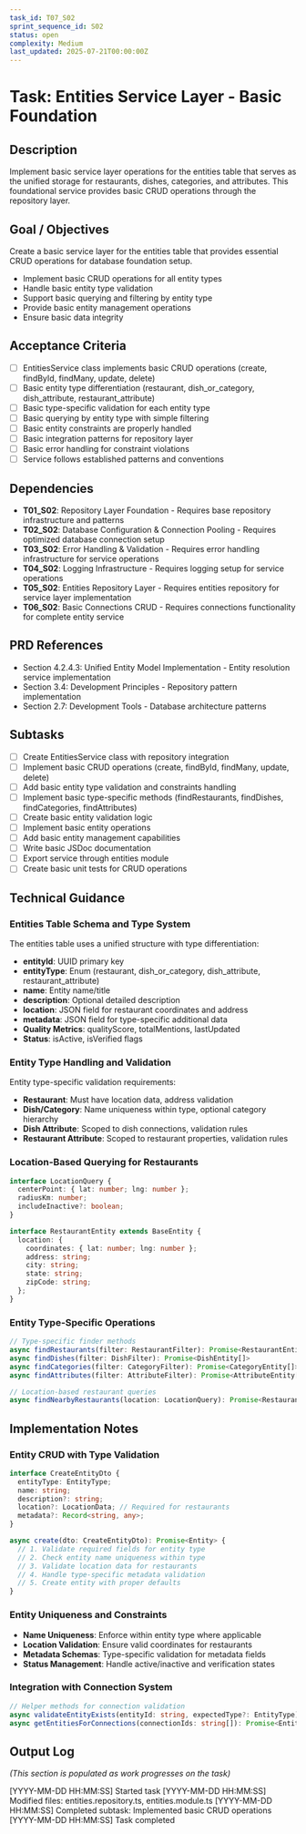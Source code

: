 ```yaml
---
task_id: T07_S02
sprint_sequence_id: S02
status: open
complexity: Medium
last_updated: 2025-07-21T00:00:00Z
---
```


# Task: Entities Service Layer - Basic Foundation

## Description

Implement basic service layer operations for the entities table that serves as the unified storage for restaurants, dishes, categories, and attributes. This foundational service provides basic CRUD operations through the repository layer.

## Goal / Objectives

Create a basic service layer for the entities table that provides essential CRUD operations for database foundation setup.

- Implement basic CRUD operations for all entity types
- Handle basic entity type validation
- Support basic querying and filtering by entity type
- Provide basic entity management operations
- Ensure basic data integrity

## Acceptance Criteria

- [ ] EntitiesService class implements basic CRUD operations (create, findById, findMany, update, delete)
- [ ] Basic entity type differentiation (restaurant, dish_or_category, dish_attribute, restaurant_attribute)
- [ ] Basic type-specific validation for each entity type
- [ ] Basic querying by entity type with simple filtering
- [ ] Basic entity constraints are properly handled
- [ ] Basic integration patterns for repository layer
- [ ] Basic error handling for constraint violations
- [ ] Service follows established patterns and conventions

## Dependencies

- **T01_S02**: Repository Layer Foundation - Requires base repository infrastructure and patterns
- **T02_S02**: Database Configuration & Connection Pooling - Requires optimized database connection setup
- **T03_S02**: Error Handling & Validation - Requires error handling infrastructure for service operations
- **T04_S02**: Logging Infrastructure - Requires logging setup for service operations
- **T05_S02**: Entities Repository Layer - Requires entities repository for service layer implementation
- **T06_S02**: Basic Connections CRUD - Requires connections functionality for complete entity service

## PRD References

- Section 4.2.4.3: Unified Entity Model Implementation - Entity resolution service implementation
- Section 3.4: Development Principles - Repository pattern implementation
- Section 2.7: Development Tools - Database architecture patterns

## Subtasks

- [ ] Create EntitiesService class with repository integration
- [ ] Implement basic CRUD operations (create, findById, findMany, update, delete)
- [ ] Add basic entity type validation and constraints handling
- [ ] Implement basic type-specific methods (findRestaurants, findDishes, findCategories, findAttributes)
- [ ] Create basic entity validation logic
- [ ] Implement basic entity operations
- [ ] Add basic entity management capabilities
- [ ] Write basic JSDoc documentation
- [ ] Export service through entities module
- [ ] Create basic unit tests for CRUD operations

## Technical Guidance

### Entities Table Schema and Type System

The entities table uses a unified structure with type differentiation:
- **entityId**: UUID primary key
- **entityType**: Enum (restaurant, dish_or_category, dish_attribute, restaurant_attribute)
- **name**: Entity name/title
- **description**: Optional detailed description
- **location**: JSON field for restaurant coordinates and address
- **metadata**: JSON field for type-specific additional data
- **Quality Metrics**: qualityScore, totalMentions, lastUpdated
- **Status**: isActive, isVerified flags

### Entity Type Handling and Validation

Entity type-specific validation requirements:
- **Restaurant**: Must have location data, address validation
- **Dish/Category**: Name uniqueness within type, optional category hierarchy
- **Dish Attribute**: Scoped to dish connections, validation rules
- **Restaurant Attribute**: Scoped to restaurant properties, validation rules

### Location-Based Querying for Restaurants

```typescript
interface LocationQuery {
  centerPoint: { lat: number; lng: number };
  radiusKm: number;
  includeInactive?: boolean;
}

interface RestaurantEntity extends BaseEntity {
  location: {
    coordinates: { lat: number; lng: number };
    address: string;
    city: string;
    state: string;
    zipCode: string;
  };
}
```

### Entity Type-Specific Operations

```typescript
// Type-specific finder methods
async findRestaurants(filter: RestaurantFilter): Promise<RestaurantEntity[]>
async findDishes(filter: DishFilter): Promise<DishEntity[]>
async findCategories(filter: CategoryFilter): Promise<CategoryEntity[]>
async findAttributes(filter: AttributeFilter): Promise<AttributeEntity[]>

// Location-based restaurant queries
async findNearbyRestaurants(location: LocationQuery): Promise<RestaurantEntity[]>
```

## Implementation Notes

### Entity CRUD with Type Validation

```typescript
interface CreateEntityDto {
  entityType: EntityType;
  name: string;
  description?: string;
  location?: LocationData; // Required for restaurants
  metadata?: Record<string, any>;
}

async create(dto: CreateEntityDto): Promise<Entity> {
  // 1. Validate required fields for entity type
  // 2. Check entity name uniqueness within type
  // 3. Validate location data for restaurants
  // 4. Handle type-specific metadata validation
  // 5. Create entity with proper defaults
}
```

### Entity Uniqueness and Constraints

- **Name Uniqueness**: Enforce within entity type where applicable
- **Location Validation**: Ensure valid coordinates for restaurants
- **Metadata Schemas**: Type-specific validation for metadata fields
- **Status Management**: Handle active/inactive and verification states

### Integration with Connection System

```typescript
// Helper methods for connection validation
async validateEntityExists(entityId: string, expectedType?: EntityType): Promise<boolean>
async getEntitiesForConnections(connectionIds: string[]): Promise<Entity[]>
```

## Output Log

_(This section is populated as work progresses on the task)_

[YYYY-MM-DD HH:MM:SS] Started task
[YYYY-MM-DD HH:MM:SS] Modified files: entities.repository.ts, entities.module.ts
[YYYY-MM-DD HH:MM:SS] Completed subtask: Implemented basic CRUD operations
[YYYY-MM-DD HH:MM:SS] Task completed